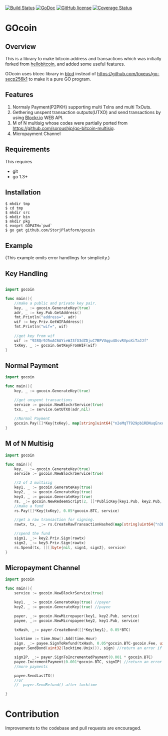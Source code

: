[![Build Status](https://travis-ci.org/StorjPlatform/gocoin.svg?branch=master)](https://travis-ci.org/StorjPlatform/gocoin)
[![GoDoc](https://godoc.org/github.com/StorjPlatform/gocoin?status.svg)](https://godoc.org/github.com/StorjPlatform/gocoin)
[![GitHub license](https://img.shields.io/badge/license-MIT-blue.svg)](https://raw.githubusercontent.com/StorjPlatform/gocoin/master/LICENSE)
[![Coverage Status](https://coveralls.io/repos/StorjPlatform/gocoin/badge.svg?branch=master)](https://coveralls.io/r/StorjPlatform/gocoin?branch=master)


# GOcoin 

## Overview

This is a library to make bitcoin address and transactions which was initially forked from [hellobitcoin](https://github.com/prettymuchbryce/hellobitcoin),
and added some useful features.

GOcoin uses btcec library in [btcd](https://github.com/btcsuite/btcd) instead of https://github.com/toxeus/go-secp256k1
to make it a pure GO program.


## Features 

1. Normaly Payment(P2PKH) supporting multi TxIns and multi TxOuts.
2. Gethering unspent transaction outputs(UTXO) and send transactions by using [Blockr.io](http://blockr.io) WEB API.
3. M of N multisig whose codes were partially ported from https://github.com/soroushjp/go-bitcoin-multisig.
4. Micropayment Channel


## Requirements

This requires

* git
* go 1.3+


## Installation

    $ mkdir tmp
    $ cd tmp
    $ mkdir src
    $ mkdir bin
    $ mkdir pkg
    $ exoprt GOPATH=`pwd`
    $ go get github.com/StorjPlatform/gocoin


## Example
(This example omits error handlings for simplicity.)

## Key Handling

```go

import gocoin

func main(){
	//make a public and private key pair.
	key, _ := gocoin.GenerateKey(true)
	adr, _ := key.Pub.GetAddress()
	fmt.Println("address=", adr)
	wif := key.Priv.GetWIFAddress()
	fmt.Println("wif=", wif)
	
	//get key from wif
	wif := "928Qr9J5oAC6AYieWJ3fG3dZDjuC7BFVUqgu4GsvRVpoXiTaJJf"
	txKey, _ := gocoin.GetKeyFromWIF(wif)
}
```

## Normal Payment

```go
import gocoin

func main(){
	key, _ := gocoin.GenerateKey(true)

	//get unspent transactions
	service := gocoin.NewBlockrService(true)
	txs, _ := service.GetUTXO(adr,nil)
	
	//Normal Payment
	gocoin.Pay([]*Key{txKey}, map[string]uint64{"n2eMqTT929pb1RDNuqEnxdaLau1rxy3efi": 0.01 * gocoin.BTC}, service)
}
```

## M of N Multisig

```go
import gocoin

func main(){
	key, _ := gocoin.GenerateKey(true)
	service := gocoin.NewBlockrService(true)

	//2 of 3 multisig
	key1, _ := gocoin.GenerateKey(true)
	key2, _ := gocoin.GenerateKey(true)
	key3, _ := gocoin.GenerateKey(true)
	rs, _:= gocoin.NewRedeemScript(2, []*PublicKey{key1.Pub, key2.Pub, key3.Pub})
	//make a fund
	rs.Pay([]*Key{txKey}, 0.05*gocoin.BTC, service)

    //get a raw transaction for signing.
	rawtx, tx, _:= rs.CreateRawTransactionHashed(map[string]uint64{"n3Bp1hbgtmwDtjQTpa6BnPPCA8fTymsiZy": 0.05*gocoin.BTC}, service)

	//spend the fund
	sign1, _:= key2.Priv.Sign(rawtx)
	sign2, _:= key3.Priv.Sign(rawtx)
	rs.Spend(tx, [][]byte{nil, sign1, sign2}, service)
}
```


## Micropayment Channel

```go
import gocoin

func main(){
	service := gocoin.NewBlockrService(true)

	key1, _ := gocoin.GenerateKey(true) //payer
	key2, _ := gocoin.GenerateKey(true) //payee

	payer, _:= gocoin.NewMicropayer(key1, key2.Pub, service)
	payee, _:= gocoin.NewMicropayee(key2, key1.Pub, service)

	txHash, _:= payer.CreateBond([]*Key{key1}, 0.05*BTC)

	locktime := time.Now().Add(time.Hour)
	sign, _:= payee.SignToRefund(txHash, 0.05*gocoin.BTC-gocoin.Fee, uint32(locktime.Unix()))
	payer.SendBond(uint32(locktime.Unix()), sign) //return an error if payee's sig is invalid

	signIP, _:= payer.SignToIncrementedPayment(0.001 * gocoin.BTC)
	payee.IncrementPayment(0.001*gocoin.BTC, signIP) //return an error if payer's sig is invalid
	//more payments

	payee.SendLastTX()
	//or
	//	payer.SendRefund() after locktime

}
```

# Contribution
Improvements to the codebase and pull requests are encouraged.



